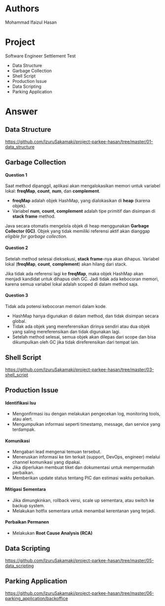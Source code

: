 
# Authors
Mohammad Ifaizul Hasan

# Project
Software Engineer Settlement Test
- Data Structure
- Garbage Collection
- Shell Script
- Production Issue
- Data Scripting
- Parking Application

# Answer
## Data Structure
https://github.com/IzuruSakamaki/project-parkee-hasan/tree/master/01-data_structure

## Garbage Collection
#### Question 1
Saat method dipanggil, aplikasi akan mengalokasikan memori untuk variabel lokal: **freqMap**, **count**, **num**, dan **complement**.
- **freqMap** adalah objek HashMap, yang dialokasikan di **heap** (karena objek).
- Variabel **num**, **count**, **complement** adalah tipe primitif dan disimpan di **stack frame** method.

Java secara otomatis mengelola objek di heap menggunakan **Garbage Collector (GC)**. Objek yang tidak memiliki referensi aktif akan dianggap *eligible for garbage collection*.

#### Question 2
Setelah method selesai dieksekusi, **stack frame**-nya akan dihapus. Variabel lokal (**freqMap**, **count**, **complement**) akan hilang dari stack.

Jika tidak ada referensi lagi ke **freqMap**, maka objek HashMap akan menjadi kandidat untuk dihapus oleh GC. Jadi tidak ada kebocoran memori, karena semua variabel lokal adalah scoped di dalam method saja.

#### Question 3
Tidak ada potensi kebocoran memori dalam kode.
- HashMap hanya digunakan di dalam method, dan tidak disimpan secara global.
- Tidak ada objek yang mereferensikan dirinya sendiri atau dua objek yang saling mereferensikan dan tidak digunakan lagi.
- Setelah method selesai, semua objek akan dilepas dari scope dan bisa dikumpulkan oleh GC jika tidak direferensikan dari tempat lain.

## Shell Script
https://github.com/IzuruSakamaki/project-parkee-hasan/tree/master/03-shell_script

## Production Issue
#### Identifikasi Isu
- Mengonfirmasi isu dengan melakukan pengecekan log, monitoring tools, atau alert.
- Mengumpulkan informasi seperti timestamp, message, dan service yang terdampak.
#### Komunikasi
- Mengabari lead mengenai temuan tersebut.
- Meneruskan informasi ke tim terkait (support, DevOps, engineer) melalui channel komunikasi yang dipakai.
- Jika diperlukan membuat tiket dan dokumentasi untuk mempermudah perbaikan.
- Memberikan update status tentang PIC dan estimasi waktu perbaikan.
#### Mitigasi Sementara
- Jika dimungkinkan, rollback versi, scale up sementara, atau switch ke backup system.
- Melakukan hotfix sementara untuk menambal kerentanan yang terjadi.
#### Perbaikan Permanen
- Melakukan **Root Cause Analysis (RCA)**

## Data Scripting
https://github.com/IzuruSakamaki/project-parkee-hasan/tree/master/05-data_scripting

## Parking Application
https://github.com/IzuruSakamaki/project-parkee-hasan/tree/master/06-parking_application/backoffice
